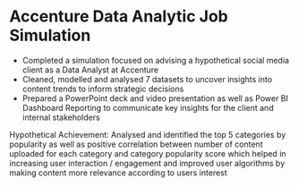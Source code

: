 # Accenture Data Analytic Job Simulation

* Completed a simulation focused on advising a hypothetical social media client as a Data Analyst at Accenture
* Cleaned, modelled and analysed 7 datasets to uncover insights into content trends to inform strategic decisions
* Prepared a PowerPoint deck and video presentation as well as Power BI Dashboard Reporting to communicate key insights for the client and internal stakeholders

Hypothetical Achievement: Analysed and identified the top 5 categories by popularity as well as positive correlation between number of content uploaded for each category and category popularity score which  helped in increasing user interaction / engagement and improved user algorithms by making content more relevance according to users interest

